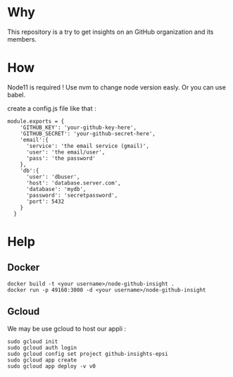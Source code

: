 # Why

This repository is a try to get insights on an GitHub organization and its members.

# How

Node11 is required ! Use nvm to change node version easly. Or you can use babel.

create a config.js file like that : 
```
module.exports = {
    'GITHUB_KEY': 'your-github-key-here',
    'GITHUB_SECRET': 'your-github-secret-here',
    'email':{
      'service': 'the email service (gmail)',
      'user': 'the email/user',
      'pass': 'the password'
    },
    'db':{
      'user': 'dbuser',
      'host': 'database.server.com',
      'database': 'mydb',
      'password': 'secretpassword',
      'port': 5432
    }
  }
```

# Help
## Docker
```
docker build -t <your username>/node-github-insight .
docker run -p 49160:3000 -d <your username>/node-github-insight
```

## Gcloud
We may be use gcloud to host our appli : 
```
sudo gcloud init
sudo gcloud auth login
sudo gcloud config set project github-insights-epsi
sudo gcloud app create
sudo gcloud app deploy -v v0
```